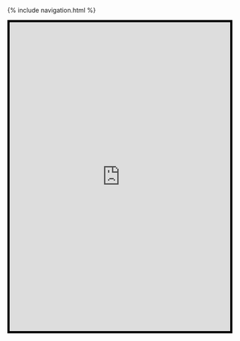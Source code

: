 {% include navigation.html %}

<iframe src="https://replit.com/@DanielLevy3/datastructures?embed=true#code/menu.py" width=500 height=700 style = "border: 5px solid black;"></iframe>
